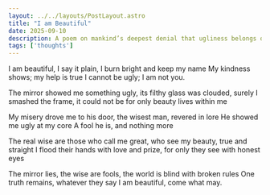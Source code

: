 ```yaml
---
layout: ../../layouts/PostLayout.astro
title: "I am Beautiful"
date: 2025-09-10
description: A poem on mankind’s deepest denial that ugliness belongs only to others
tags: ['thoughts']
---
```

I am beautiful, I say it plain,
I burn bright and keep my name
My kindness shows; my help is true
I cannot be ugly; I am not you.

The mirror showed me something ugly,
its filthy glass was clouded, surely
I smashed the frame, it could not be
for only beauty lives within me

My misery drove me to his door,
the wisest man, revered in lore
He showed me ugly at my core
A fool he is, and nothing more

The real wise are those who call me great,
who see my beauty, true and straight
I flood their hands with love and prize,
for only they see with honest eyes

The mirror lies, the wise are fools,
the world is blind with broken rules
One truth remains, whatever they say
I am beautiful, come what may.

